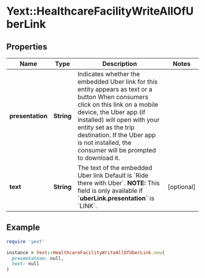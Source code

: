 # Yext::HealthcareFacilityWriteAllOfUberLink

## Properties

| Name | Type | Description | Notes |
| ---- | ---- | ----------- | ----- |
| **presentation** | **String** | Indicates whether the embedded Uber link for this entity appears as text or a button  When consumers click on this link on a mobile device, the Uber app (if installed) will open with your entity set as the trip destination. If the Uber app is not installed, the consumer will be prompted to download it. |  |
| **text** | **String** | The text of the embedded Uber link  Default is &#x60;Ride there with Uber&#x60;.  **NOTE:** This field is only available if **&#x60;uberLink.presentation&#x60;** is &#x60;LINK&#x60;. | [optional] |

## Example

```ruby
require 'yext'

instance = Yext::HealthcareFacilityWriteAllOfUberLink.new(
  presentation: null,
  text: null
)
```

